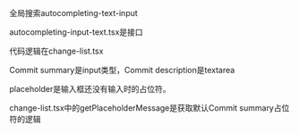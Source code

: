全局搜索autocompleting-text-input

autocompleting-input-text.tsx是接口

代码逻辑在change-list.tsx

Commit summary是input类型，Commit description是textarea

placeholder是输入框还没有输入时的占位符。

change-list.tsx中的getPlaceholderMessage是获取默认Commit summary占位符的逻辑
